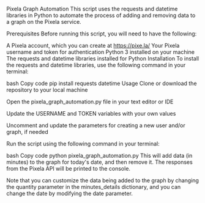 
Pixela Graph Automation
This script uses the requests and datetime libraries in Python to automate the process of adding and removing data to a graph on the Pixela service.

Prerequisites
Before running this script, you will need to have the following:

A Pixela account, which you can create at https://pixe.la/
Your Pixela username and token for authentication
Python 3 installed on your machine
The requests and datetime libraries installed for Python
Installation
To install the requests and datetime libraries, use the following command in your terminal:

bash
Copy code
pip install requests datetime
Usage
Clone or download the repository to your local machine

Open the pixela_graph_automation.py file in your text editor or IDE

Update the USERNAME and TOKEN variables with your own values

Uncomment and update the parameters for creating a new user and/or graph, if needed

Run the script using the following command in your terminal:

bash
Copy code
python pixela_graph_automation.py
This will add data (in minutes) to the graph for today's date, and then remove it. The responses from the Pixela API will be printed to the console.

Note that you can customize the data being added to the graph by changing the quantity parameter in the minutes_details dictionary, and you can change the date by modifying the date parameter.

